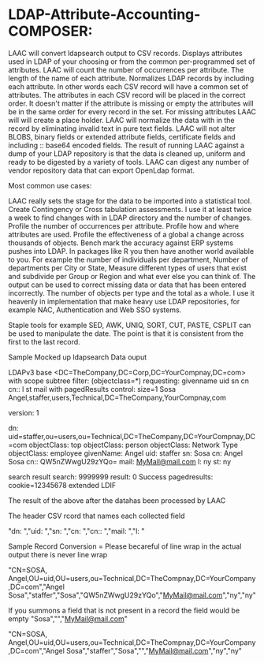 # LDAP-Attribute-Accounting-COMPOSER:

LAAC will convert ldapsearch output to CSV records.
Displays attributes used in LDAP of your choosing or from the common per-programmed set of attributes.
LAAC will count the number of occurrences per attribute.
The length of the name of each attribute.
Normalizes LDAP records by including each attribute. In other words each CSV record will have a common set of attributes.
The attributes in each CSV record will be placed in the correct order. It doesn't matter if the attribute is missing or empty the attributes will be in the same order for every record in the set. 
For missing attributes LAAC will will create a place holder.
LAAC will normalize the data with in the record by eliminating invalid text in pure text fields. LAAC will not alter BLOBS, binary fields or extended attribute fields, certificate fields and including :: base64 encoded fields. 
The result of running LAAC against a dump of your LDAP repository is that the data is cleaned up, uniform and ready to be digested by a variety of tools. LAAC can digest any number of vendor repository data that can export OpenLdap format. 

Most common use cases:

LAAC really sets the stage for the data to be imported into a statistical tool. 
Create Contingency or Cross tabulation assessments.
I use it at least twice a week to find changes with in LDAP directory and the number of changes.
Profile the number of occurrences per attribute.
Profile how and where attributes are used.
Profile the effectiveness of a global a change across thousands of objects. 
Bench mark the accuracy against ERP systems pushes into LDAP.
In packages like R you then have another world available to you. For example the number of individuals per department,
Number of departments per City or State,
Measure different types of users that exist and subdivide per Group or Region and what ever else you can think of.
The output can be used to correct missing data or data that has been entered incorrectly.
The number of objects per type and the total as a whole. 
I use it heavenly in implementation that make heavy use LDAP repositories, for example NAC, Authentication and Web SSO systems.

Staple tools for example SED, AWK, UNIQ, SORT, CUT, PASTE, CSPLIT can be used to manipulate the date. The point is that it is consistent from the first to the last record.

Sample Mocked up ldapsearch Data ouput

 LDAPv3
 base <DC=TheCompany,DC=Corp,DC=YourCompnay,DC=com> with scope subtree
 filter: (objectclass=*)
 requesting: givenname uid sn cn cn:: l st mail
 with pagedResults control: size=1
 Sosa Angel,staffer,users,Technical,DC=TheCompany,YourCompnay,com

 version: 1

 dn: uid=staffer,ou=users,ou=Technical,DC=TheCompany,DC=YourCompnay,DC=com
 objectClass: top
 objectClass: person
 objectClass: Network Type
 objectClass: employee
 givenName: Angel
 uid: staffer
 sn: Sosa
 cn: Angel Sosa
 cn:: QW5nZWwgU29zYQo=
 mail: MyMail@mail.com
 l: ny
 st: ny
 
 search result
search: 9999999
result: 0 Success
 pagedresults: cookie=12345678
 extended LDIF


The result of the above after the datahas been processed by LAAC

The header CSV rcord that names each collected field

"dn: ","uid: ","sn: ","cn: ","cn:: ","mail: ","l: "

 Sample Record Conversion = Please becareful of line wrap in the actual output there is never line wrap
 
"CN=SOSA, Angel,OU=uid,OU=users,ou=Technical,DC=TheCompnay,DC=YourCompany,DC=com","Angel Sosa","staffer","Sosa","QW5nZWwgU29zYQo","MyMail@mail.com","ny","ny"

 If you summons a field that is not present in a record the field would be empty "Sosa","","MyMail@mail.com"

"CN=SOSA, Angel,OU=uid,OU=users,ou=Technical,DC=TheCompnay,DC=YourCompany,DC=com","Angel Sosa","staffer","Sosa","","MyMail@mail.com","ny","ny"
